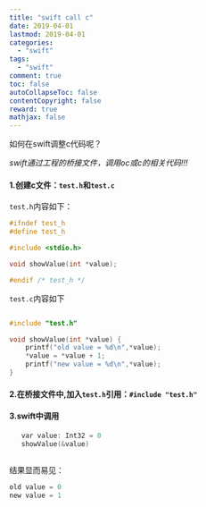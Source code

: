 ```yaml
---
title: "swift call c"
date: 2019-04-01
lastmod: 2019-04-01
categories:
  - "swift"
tags:
  - "swift"
comment: true
toc: false
autoCollapseToc: false
contentCopyright: false
reward: true
mathjax: false
---
```



如何在swift调整c代码呢？

*swift通过工程的桥接文件，调用oc或c的相关代码!!!*


#### 1.创建c文件：`test.h`和`test.c`
`test.h`内容如下：

```objective-c
#ifndef test_h
#define test_h

#include <stdio.h>

void showValue(int *value);

#endif /* test_h */

```

`test.c`内容如下


```objective-c

#include "test.h"

void showValue(int *value) {
    printf("old value = %d\n",*value);
    *value = *value + 1;
    printf("new value = %d\n",*value);
}

```


#### 2.在桥接文件中,加入`test.h`引用：`#include "test.h"`
#### 3.swift中调用
```objective-c
   var value: Int32 = 0
   showValue(&value)
   
```

结果显而易见：

```objective-c
old value = 0
new value = 1

```

